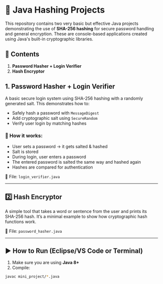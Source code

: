 # 🔐 Java Hashing Projects

This repository contains two very basic but effective Java projects demonstrating the use of **SHA-256 hashing** for secure password handling and general encryption. These are console-based applications created using Java's built-in cryptographic libraries.

## 📁 Contents

1. **Password Hasher + Login Verifier**
2. **Hash Encryptor**


## 1️. Password Hasher + Login Verifier

A basic secure login system using SHA-256 hashing with a randomly generated salt. This demonstrates how to:

- Safely hash a password with `MessageDigest`
- Add cryptographic salt using `SecureRandom`
- Verify user login by matching hashes

### 🔧 How it works:
- User sets a password → it gets salted & hashed
- Salt is stored
- During login, user enters a password
- The entered password is salted the same way and hashed again
- Hashes are compared for authentication

📂 File: `login_verifier.java`

---

## 2️⃣ Hash Encryptor

A simple tool that takes a word or sentence from the user and prints its SHA-256 hash. It’s a minimal example to show how cryptographic hash functions work.

📂 File: `password_hasher.java` 

---

## ▶️ How to Run (Eclipse/VS Code or Terminal)

1. Make sure you are using **Java 8+**
2. Compile:
```bash
javac mini_project/*.java

